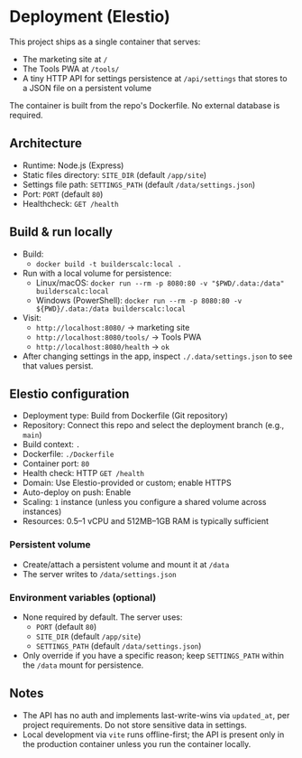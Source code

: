 # Deployment (Elestio)

This project ships as a single container that serves:
- The marketing site at `/`
- The Tools PWA at `/tools/`
- A tiny HTTP API for settings persistence at `/api/settings` that stores to a JSON file on a persistent volume

The container is built from the repo's Dockerfile. No external database is required.

## Architecture
- Runtime: Node.js (Express)
- Static files directory: `SITE_DIR` (default `/app/site`)
- Settings file path: `SETTINGS_PATH` (default `/data/settings.json`)
- Port: `PORT` (default `80`)
- Healthcheck: `GET /health`

## Build & run locally

- Build:
  - `docker build -t builderscalc:local .`
- Run with a local volume for persistence:
  - Linux/macOS: `docker run --rm -p 8080:80 -v "$PWD/.data:/data" builderscalc:local`
  - Windows (PowerShell): `docker run --rm -p 8080:80 -v ${PWD}/.data:/data builderscalc:local`
- Visit:
  - `http://localhost:8080/` → marketing site
  - `http://localhost:8080/tools/` → Tools PWA
  - `http://localhost:8080/health` → `ok`
- After changing settings in the app, inspect `./.data/settings.json` to see that values persist.

## Elestio configuration

- Deployment type: Build from Dockerfile (Git repository)
- Repository: Connect this repo and select the deployment branch (e.g., `main`)
- Build context: `.`
- Dockerfile: `./Dockerfile`
- Container port: `80`
- Health check: HTTP `GET /health`
- Domain: Use Elestio-provided or custom; enable HTTPS
- Auto-deploy on push: Enable
- Scaling: `1` instance (unless you configure a shared volume across instances)
- Resources: 0.5–1 vCPU and 512MB–1GB RAM is typically sufficient

### Persistent volume
- Create/attach a persistent volume and mount it at `/data`
- The server writes to `/data/settings.json`

### Environment variables (optional)
- None required by default. The server uses:
  - `PORT` (default `80`)
  - `SITE_DIR` (default `/app/site`)
  - `SETTINGS_PATH` (default `/data/settings.json`)
- Only override if you have a specific reason; keep `SETTINGS_PATH` within the `/data` mount for persistence.

## Notes
- The API has no auth and implements last-write-wins via `updated_at`, per project requirements. Do not store sensitive data in settings.
- Local development via `vite` runs offline-first; the API is present only in the production container unless you run the container locally.
